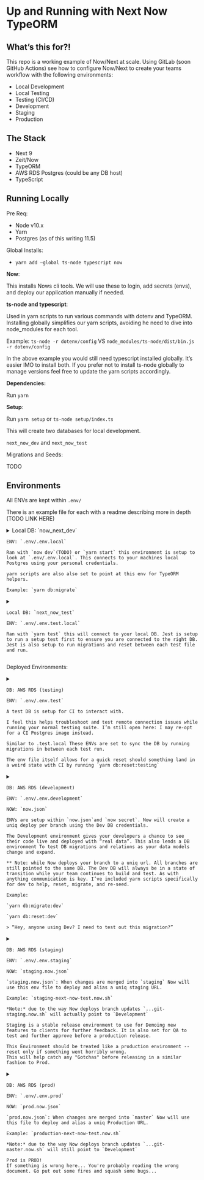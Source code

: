 # Up and Running with Next Now TypeORM 

## What’s this for?!

This repo is a working example of Now/Next at scale. Using GitLab (soon GitHub Actions) see how to configure Now/Next to create your teams workflow with the following environments: 

- Local Development
- Local Testing
- Testing (CI/CD)
- Development
- Staging
- Production

## The Stack

- Next 9
- Zeit/Now
- TypeORM
- AWS RDS Postgres (could be any DB host)
- TypeScript

## Running Locally

Pre Req: 

- Node v10.x
- Yarn
- Postgres (as of this writing 11.5)

Global Installs: 

- `yarn add —global ts-node typescript now`

**Now**: 

This installs Nows cli tools. We will use these to login, add secrets (envs), and deploy our application manually if needed. 

**ts-node and typescript**:

Used in yarn scripts to run various commands with dotenv and TypeORM. Installing globally simplifies our yarn scripts, avoiding he need to dive into node_modules for each tool. 

Example: `ts-node -r dotenv/config` VS `node_modules/ts-node/dist/bin.js -r dotenv/config`

In the above example you would still need typescript installed globally. It’s easier IMO to install both. If you prefer not to install ts-node globally to manage versions feel free to update the yarn scripts accordingly. 

**Dependencies:** 

Run `yarn`

**Setup**: 

Run `yarn setup` or `ts-node setup/index.ts`

This will create two databases for local development. 

`next_now_dev` and `next_now_test`

Migrations and Seeds:

TODO 

## Environments

All ENVs are kept within `.env/`

There is an example file for each with a readme describing more in depth (TODO LINK HERE) 

<details>
Local Development 
<summary>
    Local DB: `now_next_dev`

    ENV: `.env/.env.local`

    Ran with `now dev`(TODO) or `yarn start` this environment is setup to look at `.env/.env.local`. This connects to your machines local Postgres using your personal credentials. 

    yarn scripts are also also set to point at this env for TypeORM helpers. 

    Example: `yarn db:migrate`
</summary>
</details>

<details>
Local Testing 
<summary>

    Local DB: `next_now_test`

    ENV: `.env/.env.test.local`

    Ran with `yarn test` this will connect to your local DB. Jest is setup to run a setup test first to ensure you are connected to the right DB. Jest is also setup to run migrations and reset between each test file and run. 
</summary>
</details>

Deployed Environments: 

<details>
Testing
<summary>

    DB: AWS RDS (testing)

    ENV: `.env/.env.test`

    A test DB is setup for CI to interact with.

    I feel this helps troubleshoot and test remote connection issues while running your normal testing suite. I’m still open here: I may re-opt for a CI Postgres image instead. 

    Similar to .test.local These ENVs are set to sync the DB by running migrations in between each test run.

    The env file itself allows for a quick reset should something land in a weird state with CI by running `yarn db:reset:testing`

</summary>
</details>

<details>
Development 
<summary>

    DB: AWS RDS (development) 

    ENV: `.env/.env.development`

    NOW: `now.json`

    ENVs are setup within `now.json`and `now secret`. Now will create a uniq deploy per branch using the Dev DB credentials. 

    The Development environment gives your developers a chance to see their code live and deployed with “real data”. This also lends a DB environment To test DB migrations and relations as your data models change and expand. 

    ** Note: while Now deploys your branch to a uniq url. All branches are still pointed to the same DB. The Dev DB will always be in a state of transition while your team continues to build and test. As with anything communication is key. I’ve included yarn scripts specifically for dev to help, reset, migrate, and re-seed.

    Example: 

    `yarn db:migrate:dev`

    `yarn db:reset:dev`

    > “Hey, anyone using Dev? I need to test out this migration?”

</summary>
</details>

<details>
Staging
<summary>

    DB: AWS RDS (staging) 

    ENV: `.env/.env.staging`

    NOW: `staging.now.json`

    `staging.now.json`: When changes are merged into `staging` Now will use this env file to deploy and alias a uniq staging URL.

    Example: `staging-next-now-test.now.sh`

    *Note:* due to the way Now deploys branch updates `...git-staging.now.sh` will actually point to `Development`

    Staging is a stable release environment to use for Demoing new features to clients for further feedback. It is also set for QA to test and further approve before a production release.

    This Environment should be treated like a production environment -- reset only if something went horribly wrong.
    This will help catch any "Gotchas" before releasing in a similar fashion to Prod.
</summary>
</details>

<details>
Production
<summary>

    DB: AWS RDS (prod) 

    ENV: `.env/.env.prod`

    NOW: `prod.now.json`

    `prod.now.json`: When changes are merged into `master` Now will use this file to deploy and alias a uniq Production URL.

    Example: `production-next-now-test.now.sh`

    *Note:* due to the way Now deploys branch updates `...git-master.now.sh` will still point to `Development`

    Prod is PROD! 
    If something is wrong here... You're probably reading the wrong document. Go put out some fires and squash some bugs...
</summary>
</details>
